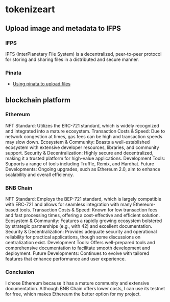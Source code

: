 # tokenizeart
## Upload image and metadata to IFPS
### IFPS
IPFS (InterPlanetary File System) is a decentralized, peer-to-peer protocol for storing and sharing files in a distributed and secure manner.
### Pinata
- [Using pinata to upload files](https://app.pinata.cloud/ipfs/files)
## blockchain platform
### Ethereum
NFT Standard: Utilizes the ERC-721 standard, which is widely recognized and integrated into a mature ecosystem.
Transaction Costs & Speed: Due to network congestion at times, gas fees can be high and transaction speeds may slow down.
Ecosystem & Community: Boasts a well-established ecosystem with extensive developer resources, libraries, and community support.
Security & Decentralization: Highly secure and decentralized, making it a trusted platform for high-value applications.
Development Tools: Supports a range of tools including Truffle, Remix, and Hardhat.
Future Developments: Ongoing upgrades, such as Ethereum 2.0, aim to enhance scalability and overall efficiency.
### BNB Chain
NFT Standard: Employs the BEP-721 standard, which is largely compatible with ERC-721 and allows for seamless integration with many Ethereum-based tools.
Transaction Costs & Speed: Known for low transaction fees and fast processing times, offering a cost-effective and efficient solution.
Ecosystem & Community: Features a rapidly growing ecosystem bolstered by strategic partnerships (e.g., with 42) and excellent documentation.
Security & Decentralization: Provides adequate security and operational reliability for practical applications, though some discussions on centralization exist.
Development Tools: Offers well-prepared tools and comprehensive documentation to facilitate smooth development and deployment.
Future Developments: Continues to evolve with tailored features that enhance performance and user experience.
### Conclusion
I chose Ethereum because it has a mature community and extensive documentation. Although BNB Chain offers lower costs, I can use its testnet for free, which makes Ethereum the better option for my project.

